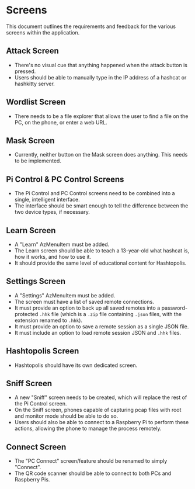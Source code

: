# Screens

This document outlines the requirements and feedback for the various screens within the application.

## Attack Screen
- There's no visual cue that anything happened when the attack button is pressed.
- Users should be able to manually type in the IP address of a hashcat or hashkitty server.

## Wordlist Screen
- There needs to be a file explorer that allows the user to find a file on the PC, on the phone, or enter a web URL.

## Mask Screen
- Currently, neither button on the Mask screen does anything. This needs to be implemented.

## Pi Control & PC Control Screens
- The Pi Control and PC Control screens need to be combined into a single, intelligent interface.
- The interface should be smart enough to tell the difference between the two device types, if necessary.

## Learn Screen
- A "Learn" AzMenuItem must be added.
- The Learn screen should be able to teach a 13-year-old what hashcat is, how it works, and how to use it.
- It should provide the same level of educational content for Hashtopolis.

## Settings Screen
- A "Settings" AzMenuItem must be added.
- The screen must have a list of saved remote connections.
- It must provide an option to back up all saved remotes into a password-protected `.hhk` file (which is a `.zip` file containing `.json` files, with the extension renamed to `.hhk`).
- It must provide an option to save a remote session as a single JSON file.
- It must include an option to load remote session JSON and `.hhk` files.

## Hashtopolis Screen
- Hashtopolis should have its own dedicated screen.

## Sniff Screen
- A new "Sniff" screen needs to be created, which will replace the rest of the Pi Control screen.
- On the Sniff screen, phones capable of capturing pcap files with root and monitor mode should be able to do so.
- Users should also be able to connect to a Raspberry Pi to perform these actions, allowing the phone to manage the process remotely.

## Connect Screen
- The "PC Connect" screen/feature should be renamed to simply "Connect".
- The QR code scanner should be able to connect to both PCs and Raspberry Pis.